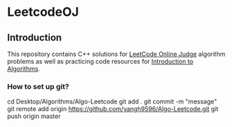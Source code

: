 # LeetcodeOJ


## Introduction
This repository contains C++ solutions for [LeetCode Online Judge](https://oj.leetcode.com) algorithm problems as well as practicing code resources for [Introduction to Algorithms](http://a.co/gAEHGeg).  


### How to set up git?
cd Desktop/Algorithms/Algo-Leetcode
git add .
git commit -m "message"
git remote add origin https://github.com/yangh9596/Algo-Leetcode.git
git push origin master
